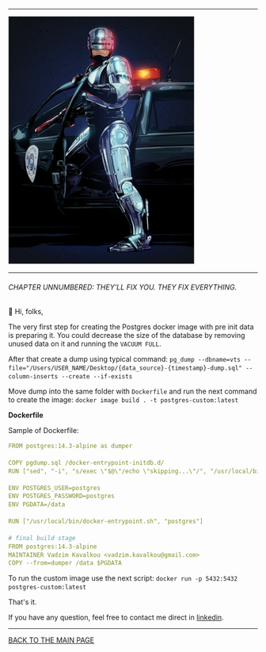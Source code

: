 ------------------------------------------------------------------------------------------------------------------------

![](./static/main.jpeg)

------------------------------------------------------------------------------------------------------------------------

<h6>CHAPTER UNNUMBERED: THEY'LL FIX YOU. THEY FIX EVERYTHING.</h6>

:mechanical_arm: Hi, folks,

The very first step for creating the Postgres docker image with pre init data is preparing it.
You could decrease the size of the database by removing unused data on it and running the `VACUUM FULL`.

After that create a dump using typical command:
`pg_dump --dbname=vts --file="/Users/USER_NAME/Desktop/{data_source}-{timestamp}-dump.sql" --column-inserts --create --if-exists `

Move dump into the same folder with `Dockerfile` and run the next command to create the image:
`docker image build . -t postgres-custom:latest`

<b>Dockerfile</b>

Sample of Dockerfile:
``` yaml
FROM postgres:14.3-alpine as dumper

COPY pgdump.sql /docker-entrypoint-initdb.d/
RUN ["sed", "-i", "s/exec \"$@\"/echo \"skipping...\"/", "/usr/local/bin/docker-entrypoint.sh"]

ENV POSTGRES_USER=postgres
ENV POSTGRES_PASSWORD=postgres
ENV PGDATA=/data

RUN ["/usr/local/bin/docker-entrypoint.sh", "postgres"]

# final build stage
FROM postgres:14.3-alpine
MAINTAINER Vadzim Kavalkou <vadzim.kavalkou@gmail.com>
COPY --from=dumper /data $PGDATA

```

To run the custom image use the next script:
`docker run -p 5432:5432 postgres-custom:latest`

That's it.

If you have any question, feel free to contact me direct in [linkedin](https://www.linkedin.com/in/vadzimkavalkou/).

------------------------------------------------------------------------------------------------------------------------

[BACK TO THE MAIN PAGE](../README.md)
